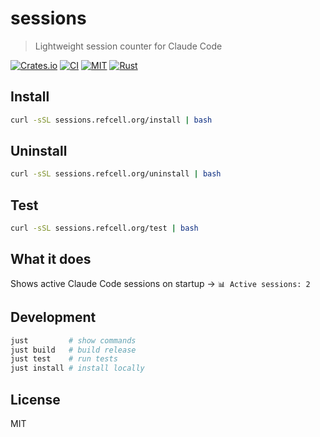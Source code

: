 # sessions

> Lightweight session counter for Claude Code

[![Crates.io](https://img.shields.io/crates/v/sessions-cli.svg)](https://crates.io/crates/sessions-cli)
[![CI](https://github.com/refcell/sessions/actions/workflows/ci.yml/badge.svg)](https://github.com/refcell/sessions/actions/workflows/ci.yml)
[![MIT](https://img.shields.io/badge/license-MIT-blue.svg)](LICENSE)
[![Rust](https://img.shields.io/badge/rust-%23000000.svg?style=flat&logo=rust&logoColor=white)](https://www.rust-lang.org)

## Install

```bash
curl -sSL sessions.refcell.org/install | bash
```

## Uninstall

```bash
curl -sSL sessions.refcell.org/uninstall | bash
```

## Test

```bash
curl -sSL sessions.refcell.org/test | bash
```

## What it does

Shows active Claude Code sessions on startup → `📊 Active sessions: 2`

## Development

```bash
just         # show commands
just build   # build release
just test    # run tests
just install # install locally
```

## License

MIT
